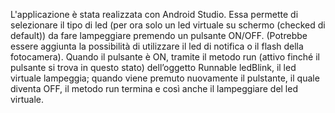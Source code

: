 L'applicazione è stata realizzata con Android Studio. Essa permette di selezionare il tipo di led (per ora solo un led virtuale su schermo (checked di default)) da fare lampeggiare premendo un pulsante ON/OFF. (Potrebbe essere aggiunta la possibilità di utilizzare il led di notifica o il flash della fotocamera). Quando il pulsante è ON, tramite il metodo run (attivo finché il pulsante si trova in questo stato) dell’oggetto Runnable ledBlink, il led virtuale lampeggia; quando viene premuto nuovamente il pulstante, il quale diventa OFF, il metodo run termina e così anche il lampeggiare del led virtuale.